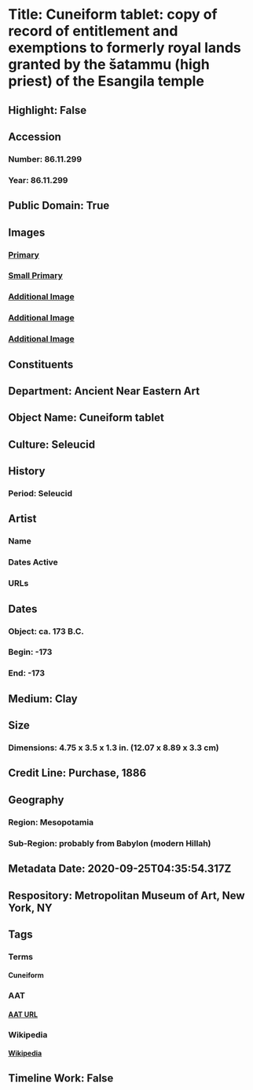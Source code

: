 # Title: Cuneiform tablet: copy of record of entitlement and exemptions to formerly royal lands granted by the šatammu (high priest) of the Esangila temple
## Highlight: False
## Accession
### Number: 86.11.299
### Year: 86.11.299
## Public Domain: True
## Images
### [Primary](https://images.metmuseum.org/CRDImages/an/original/DP263626.jpg)
### [Small Primary](https://images.metmuseum.org/CRDImages/an/web-large/DP263626.jpg)
### [Additional Image](https://images.metmuseum.org/CRDImages/an/original/DP-211-702.jpg)
### [Additional Image](https://images.metmuseum.org/CRDImages/an/original/DP-211-703.jpg)
### [Additional Image](https://images.metmuseum.org/CRDImages/an/original/DP263624.jpg)
## Constituents
## Department: Ancient Near Eastern Art
## Object Name: Cuneiform tablet
## Culture: Seleucid
## History
### Period: Seleucid
## Artist
### Name
### Dates Active
### URLs
## Dates
### Object: ca. 173 B.C.
### Begin: -173
### End: -173
## Medium: Clay
## Size
### Dimensions: 4.75 x 3.5 x 1.3 in. (12.07 x 8.89 x 3.3 cm)
## Credit Line: Purchase, 1886
## Geography
### Region: Mesopotamia
### Sub-Region: probably from Babylon (modern Hillah)
## Metadata Date: 2020-09-25T04:35:54.317Z
## Respository: Metropolitan Museum of Art, New York, NY
## Tags
### Terms
#### Cuneiform
### AAT
#### [AAT URL](http://vocab.getty.edu/page/aat/300028711)
### Wikipedia
#### [Wikipedia]()
## Timeline Work: False